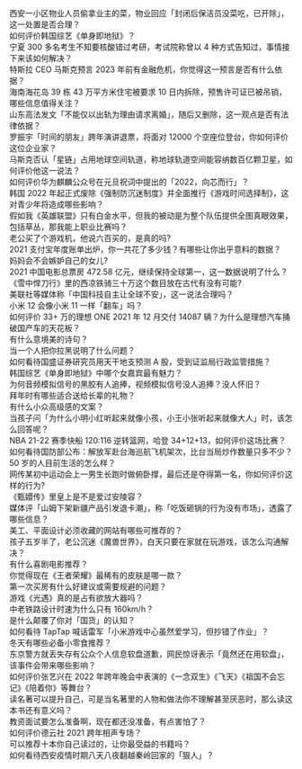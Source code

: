 西安一小区物业人员偷拿业主的菜，物业回应「封闭后保洁员没菜吃，已开除」，这一处置是否合理？  
如何评价韩国综艺《单身即地狱》？  
宁夏 300 多名考生不知要核酸错过考研，考试院称曾以 4 种方式告知过，事情接下来该如何解决？  
特斯拉 CEO 马斯克预言 2023 年前有金融危机，你觉得这一预言是否有什么依据？  
海南海花岛 39 栋 43 万平方米住宅被要求 10 日内拆除，预售许可证已被吊销，哪些信息值得关注？  
山东高法发文「不能仅以出轨为理由请求离婚」，随后又删除，这一观点是否有法律依据？  
罗振宇「时间的朋友」跨年演讲退票，将面对 12000 个空座位登台，你如何评价这位企业家？  
马斯克否认「星链」占用地球空间轨道，称地球轨道空间能容纳数百亿颗卫星，如何评价他这一说法？  
如何评价华为麒麟公众号在元旦祝词中提出的「2022，向芯而行」？  
韩国 2022 年起正式废除《强制防沉迷制度》并全面推行《游戏时间选择制》，这对青少年将造成哪些影响？  
假如我《英雄联盟》只有白金水平，但我的被动是为整个队伍提供全图真眼效果，包括草丛，那我能上职业比赛吗？  
老公买了个游戏机，他说六百买的，是真的吗?  
2021 支付宝年度账单出炉，你一共花了多少钱？有哪些让你出乎意料的数据？  
妈妈会不会嫉妒自己的女儿?  
2021 中国电影总票房 472.58 亿元，继续保持全球第一，这一数据说明了什么？  
《雪中悍刀行》里的西凉铁骑三十万这个数目放在古代有没有可能?  
美联社等媒体称「中国科技自主让全球不安」，这一说法合理吗？  
小米 12 会像小米 11 一样「翻车」吗？  
如何评价 33+ 万的理想 ONE 2021 年 12 月交付 14087 辆？为什么是理想汽车捅破国产车的天花板？  
有什么意境美的诗句？  
当一个人把你拉黑说明了什么问题？  
如何看待国盛证券研究员用天干地支预测 A 股，受到证监局行政监管措施？  
韩国综艺《单身即地狱》中哪个女嘉宾最有魅力？  
为何音频模拟信号的黑胶有人追捧，视频模拟信号没人追捧？没人怀旧？  
拜年时有哪些适合送给长辈的礼物？  
有什么小众高级感的文案？  
当孩子问「为什么小明小红听起来就像小孩，小王小张听起来就像大人」时，该怎么回答呢？  
NBA 21-22 赛季快船 120:116 逆转篮网，哈登 34+12+13，如何评价这场比赛？  
如何看待国防部公布：解放军赴台海巡航飞机架次，比台当局炒作数量只多不少？  
50 岁的人目前生活的怎么样？  
网传某初中运动会上一男生长跑时做俯卧撑，最后还是夺得第一名，你如何评价这样的行为?  
《甄嬛传》里皇上是不是爱过安陵容？  
媒体评「山姆下架新疆产品引发退卡潮」，称「吃饭砸锅的行为没有市场」，透露了哪些信息？  
美工、平面设计必须收藏的网站有哪些可推荐的？  
孩子五岁半了，老公沉迷《魔兽世界》，白天只要在家就在玩游戏，该怎么沟通解决？  
有什么喜剧电影推荐？  
你觉得现在《王者荣耀》最稀有的皮肤是哪一款？  
第一次买房有什么好建议或需要规避的问题？  
游戏《光遇》真的是占有欲放大器吗？  
中老铁路设计时速为什么只有 160km/h？  
是什么颠覆了你对「国货」的认知？  
如何看待 TapTap 喊话雷军「小米游戏中心虽然爱学习，但抄错了作业」？  
冬天有哪些必备小零食推荐？  
东京警方就丢失存有公众个人信息软盘道歉，网民惊讶表示「竟然还在用软盘」，该事件会带来哪些影响？  
如何评价张艺兴在 2022 年跨年晚会中表演的《一念双生》《飞天》《祖国不会忘记》《陪着你》等舞台？  
读名著可以提升自己，可是当名著里的人物和做法你不理解甚至厌恶时，那么读这本书还有意义吗？  
教资面试要怎么准备啊，现在都还没准备，有点害怕了？  
如何评价德云社 2021 跨年相声专场？  
可以推荐十本你自己读过的，让你最受益的书籍吗？  
如何看待西安疫情时期八天八夜翻越秦岭回家的「狠人」？  
